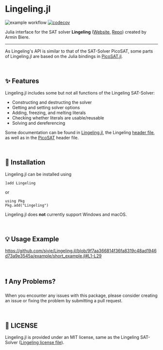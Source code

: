 # Lingeling.jl
![example workflow](https://github.com/sjvie/Lingeling.jl/actions/workflows/testing.yml/badge.svg)
[![codecov](https://codecov.io/github/sjvie/Lingeling.jl/graph/badge.svg?token=174Z2MMY4D)](https://codecov.io/github/sjvie/Lingeling.jl)

Julia interface for the SAT solver **Lingeling** ([Website](https://fmv.jku.at/lingeling/), [Repo](https://github.com/arminbiere/lingeling)) created by Armin Biere.

-----
As Lingeling's API is similar to that of the SAT-Solver PicoSAT, some parts of Lingeling.jl are based on the Julia bindings in [PicoSAT.jl](https://github.com/sisl/PicoSAT.jl).

<br>

## ✨ Features
Lingeling.jl includes some but not all functions of the Lingeling SAT-Solver:
- Constructing and destructing the solver
- Getting and setting solver options
- Adding, freezing, and melting literals
- Checking whether literals are usable/reusable
- Solving and dereferencing

Some documentation can be found in [Lingeling.jl](https://github.com/sjvie/Lingeling.jl/blob/9f7aa366814f36fa8319c48ad1946d73a9e3545a/src/Lingeling.jl), the Lingeling [header file](https://github.com/arminbiere/lingeling/blob/89a167d0d2efe98d983c87b5b84175b40ea55842/lglib.h), as well as in the [PicoSAT](https://fmv.jku.at/picosat/) header file.

<br>

## 🔧 Installation
Lingeling.jl can be installed using
```
]add Lingeling
```
or
```
using Pkg
Pkg.add("Lingeling")
```

Lingeling.jl does **not** currently support Windows and macOS.

<br>

## 💡 Usage Example

https://github.com/sjvie/Lingeling.jl/blob/9f7aa366814f36fa8319c48ad1946d73a9e3545a/example/short_example.jl#L1-L29

<br>

## ❗ Any Problems?
When you encounter any issues with this package, please consider creating an issue or fixing the problem by submitting a pull request.

<br>

## 💼 LICENSE
Lingeling.jl is provided under an MIT license, same as the Lingeling SAT-Solver ([Lingeling license file](https://github.com/arminbiere/lingeling/blob/89a167d0d2efe98d983c87b5b84175b40ea55842/COPYING)).
